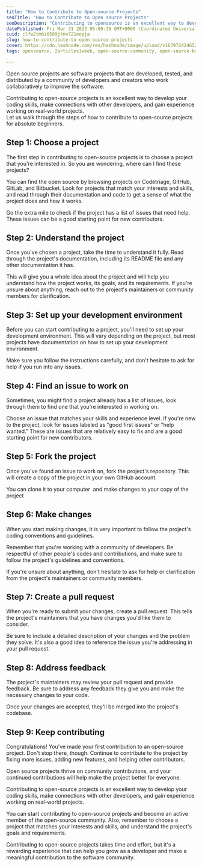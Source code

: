 ```yaml
---
title: "How to Contribute to Open-source Projects"
seoTitle: "How to Contribute to Open source Projects"
seoDescription: "Contributing to opensource is an excellent way to develop your coding skills, make connections, and gain experience working on real world problems."
datePublished: Fri Mar 31 2023 05:00:39 GMT+0000 (Coordinated Universal Time)
cuid: clfw2tm6i0589jtnv721eepja
slug: how-to-contribute-to-open-source-projects
cover: https://cdn.hashnode.com/res/hashnode/image/upload/v1679724246522/7f609b37-f1f0-4a73-99f4-f64e3cdfee25.jpeg
tags: opensource, 2articles1week, open-source-community, open-source-beginners-guide, contribution-to-open-source

---
```


Open source projects are software projects that are developed, tested, and distributed by a community of developers and creators who work collaboratively to improve the software.

Contributing to open-source projects is an excellent way to develop your coding skills, make connections with other developers, and gain experience working on real-world projects.   
Let us walk through the steps of how to contribute to open-source projects for absolute beginners.

## Step 1: Choose a project

The first step in contributing to open-source projects is to choose a project that you're interested in. So you are wondering, where can I find these projects? 

You can find the open source by browsing projects on Codetriage, GitHub, GitLab, and Bitbucket. Look for projects that match your interests and skills, and read through their documentation and code to get a sense of what the project does and how it works. 

Go the extra mile to check if the project has a list of issues that need help. These issues can be a good starting point for new contributors.

## Step 2: Understand the project

Once you've chosen a project, take the time to understand it fully. Read through the project's documentation, including its README file and any other documentation it has. 

This will give you a whole idea about the project and will help you understand how the project works, its goals, and its requirements. If you're unsure about anything, reach out to the project's maintainers or community members for clarification.

## Step 3: Set up your development environment

Before you can start contributing to a project, you'll need to set up your development environment. This will vary depending on the project, but most projects have documentation on how to set up your development environment. 

Make sure you follow the instructions carefully, and don't hesitate to ask for help if you run into any issues.

## Step 4: Find an issue to work on

Sometimes, you might find a project already has a list of issues, look through them to find one that you're interested in working on. 

Choose an issue that matches your skills and experience level. If you're new to the project, look for issues labeled as "good first issues" or "help wanted." These are issues that are relatively easy to fix and are a good starting point for new contributors.

## Step 5: Fork the project

Once you've found an issue to work on, fork the project's repository. This will create a copy of the project in your own GitHub account. 

You can clone it to your computer  and make changes to your copy of the project

## Step 6: Make changes

When you start making changes, it is very important to follow the project's coding conventions and guidelines.

Remember that you're working with a community of developers. Be respectful of other people's codes and contributions, and make sure to follow the project's guidelines and conventions. 

If you're unsure about anything, don't hesitate to ask for help or clarification from the project's maintainers or community members.

## Step 7: Create a pull request

When you're ready to submit your changes, create a pull request. This tells the project's maintainers that you have changes you'd like them to consider. 

Be sure to include a detailed description of your changes and the problem they solve. It's also a good idea to reference the issue you're addressing in your pull request.

## Step 8: Address feedback

The project's maintainers may review your pull request and provide feedback. Be sure to address any feedback they give you and make the necessary changes to your code. 

Once your changes are accepted, they'll be merged into the project's codebase.

## Step 9: Keep contributing

Congratulations! You've made your first contribution to an open-source project. Don't stop there, though. Continue to contribute to the project by fixing more issues, adding new features, and helping other contributors. 

Open source projects thrive on community contributions, and your continued contributions will help make the project better for everyone.

Contributing to open-source projects is an excellent way to develop your coding skills, make connections with other developers, and gain experience working on real-world projects. 

You can start contributing to open-source projects and become an active member of the open-source community. Also, remember to choose a project that matches your interests and skills, and understand the project's goals and requirements.

Contributing to open-source projects takes time and effort, but it's a rewarding experience that can help you grow as a developer and make a meaningful contribution to the software community.